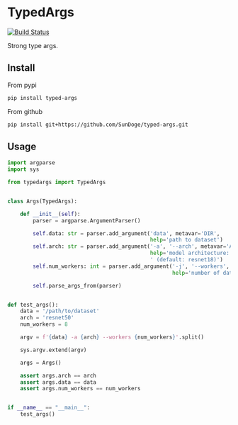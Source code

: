 # TypedArgs

[![Build Status](https://travis-ci.org/SunDoge/typeargs.svg?branch=master)](https://travis-ci.org/SunDoge/typeargs)

Strong type args.

## Install

From pypi

```bash
pip install typed-args
```

From github
```bash
pip install git+https://github.com/SunDoge/typed-args.git
```

## Usage

```python
import argparse
import sys

from typedargs import TypedArgs


class Args(TypedArgs):

    def __init__(self):
        parser = argparse.ArgumentParser()

        self.data: str = parser.add_argument('data', metavar='DIR',
                                             help='path to dataset')
        self.arch: str = parser.add_argument('-a', '--arch', metavar='ARCH', default='resnet18',
                                             help='model architecture: ' +
                                             ' (default: resnet18)')
        self.num_workers: int = parser.add_argument('-j', '--workers', default=4, type=int, metavar='N',
                                                    help='number of data loading workers (default: 4)')

        self.parse_args_from(parser)


def test_args():
    data = '/path/to/dataset'
    arch = 'resnet50'
    num_workers = 8

    argv = f'{data} -a {arch} --workers {num_workers}'.split()

    sys.argv.extend(argv)

    args = Args()

    assert args.arch == arch
    assert args.data == data
    assert args.num_workers == num_workers


if __name__ == "__main__":
    test_args()

```
